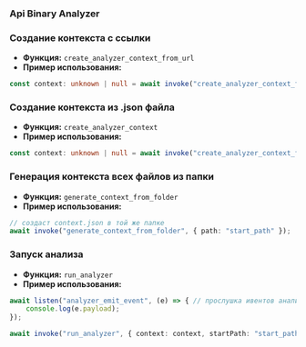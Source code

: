 ### Api Binary Analyzer

### Создание контекста с ссылки
- **Функция:** `create_analyzer_context_from_url`
- **Пример использования:**
```ts
const context: unknown | null = await invoke("create_analyzer_context_from_url", { url: "url" });
```

### Создание контекста из .json файла
- **Функция:** `create_analyzer_context`
- **Пример использования:**
```ts
const context: unknown | null = await invoke("create_analyzer_context_from_url", { path: "path/to/file.json" });
```

### Генерация контекста всех файлов из папки
- **Функция:** `generate_context_from_folder`
- **Пример использования:**
```ts
// создаст context.json в той же папке
await invoke("generate_context_from_folder", { path: "start_path" });
```

### Запуск анализа
- **Функция:** `run_analyzer`
- **Пример использования:**
```ts
await listen("analyzer_emit_event", (e) => { // прослушка ивентов анализа
    console.log(e.payload);
});

await invoke("run_analyzer", { context: context, startPath: "start_path" });
```